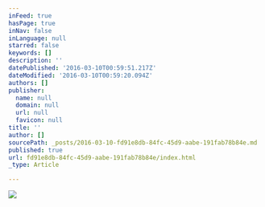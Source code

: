 ```yaml
---
inFeed: true
hasPage: true
inNav: false
inLanguage: null
starred: false
keywords: []
description: ''
datePublished: '2016-03-10T00:59:51.217Z'
dateModified: '2016-03-10T00:59:20.094Z'
authors: []
publisher:
  name: null
  domain: null
  url: null
  favicon: null
title: ''
author: []
sourcePath: _posts/2016-03-10-fd91e8db-84fc-45d9-aabe-191fab78b84e.md
published: true
url: fd91e8db-84fc-45d9-aabe-191fab78b84e/index.html
_type: Article

---
```

![](https://the-grid-user-content.s3-us-west-2.amazonaws.com/f540d06a-8c4f-4916-918f-961333fe52aa.jpg)